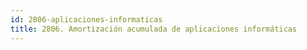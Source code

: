 ```yaml
---
id: 2806-aplicaciones-informaticas
title: 2806. Amortización acumulada de aplicaciones informáticas
---
```

